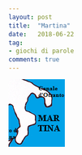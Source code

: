 ```yaml
---
layout: post
title:  "Martina"
date:   2018-06-22
tag:
- giochi di parole
comments: true
---
```


![](/assets/2018-06-22/martina.png)
